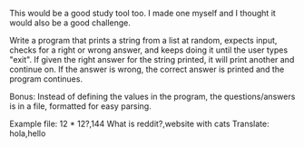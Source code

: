 This would be a good study tool too. I made one myself and I thought it would also be a good challenge.

Write a program that prints a string from a list at random, expects input, checks for a right or wrong answer, and keeps doing it until the user types "exit". If given the right answer for the string printed, it will print another and continue on. If the answer is wrong, the correct answer is printed and the program continues.

Bonus: Instead of defining the values in the program, the questions/answers is in a file, formatted for easy parsing.

Example file:
12 * 12?,144
What is reddit?,website with cats
Translate: hola,hello